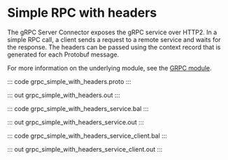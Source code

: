 # Simple RPC with headers

The gRPC Server Connector exposes the gRPC service over HTTP2.
In a simple RPC call, a client sends a request to a remote service and waits for the response.
The headers can be passed using the context record that is generated for each Protobuf message.

For more information on the underlying module, 
see the [GRPC module](https://lib.ballerina.io/ballerina/grpc/latest/).

::: code grpc_simple_with_headers.proto :::

::: out grpc_simple_with_headers.out :::

::: code grpc_simple_with_headers_service.bal :::

::: out grpc_simple_with_headers_service.out :::

::: code grpc_simple_with_headers_service_client.bal :::

::: out grpc_simple_with_headers_service_client.out :::
